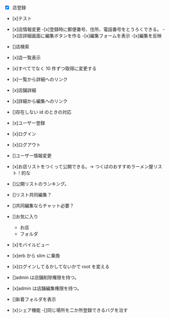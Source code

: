 - [x] 店登録
- [x]テスト
- [x]店情報変更 -[x]登録時に郵便番号、住所、電話番号をとうろくできる。 -[x]店詳細画面に編集ボタンを作る -[x]編集フォームを表示 -[x]編集を反映
- []店検索
- [x]店一覧表示
- [x]すべてでなく 10 件ずつ取得に変更する
- [x]一覧から詳細へのリンク
- [x]店舗詳細
- [x]詳細から編集へのリンク
- []存在しない id のときの対応
- [x]ユーザー登録
- [x]ログイン
- [x]ログアウト
- []ユーザー情報変更
- [x]お店リストをつくって公開できる。→ つくばのおすすめラーメン屋リスト！的な
- []公開リストのランキング。
- []リスト共同編集？
- []共同編集ならチャット必要？
- []お気に入り
  - お店
  - フォルダ
- [x]モバイルビュー
- [x]erb から slim に乗換
- [x]ログインしてるかしてないかで root を変える
- []admin は店舗削除権限を持つ。
- [x]admin は店舗編集権限を持つ。

- []新着フォルダを表示
- [x]シェア機能
  -[]同じ場所を二か所登録できるバグを治す
